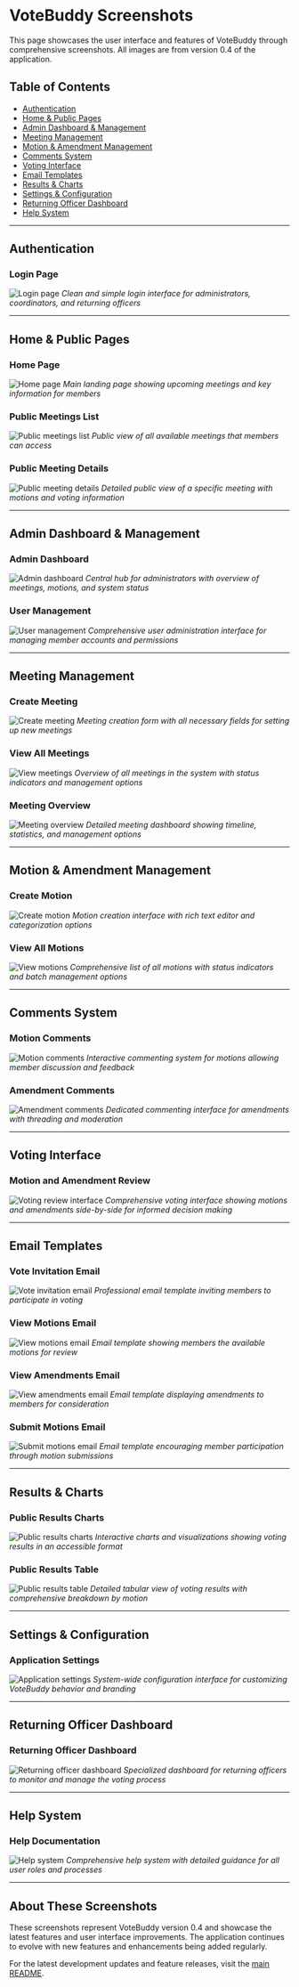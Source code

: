 # VoteBuddy Screenshots

This page showcases the user interface and features of VoteBuddy through comprehensive screenshots. All images are from version 0.4 of the application.

## Table of Contents
- [Authentication](#authentication)
- [Home & Public Pages](#home--public-pages)
- [Admin Dashboard & Management](#admin-dashboard--management)
- [Meeting Management](#meeting-management)
- [Motion & Amendment Management](#motion--amendment-management)
- [Comments System](#comments-system)
- [Voting Interface](#voting-interface)
- [Email Templates](#email-templates)
- [Results & Charts](#results--charts)
- [Settings & Configuration](#settings--configuration)
- [Returning Officer Dashboard](#returning-officer-dashboard)
- [Help System](#help-system)

---

## Authentication

### Login Page
![Login page](assets/screenshots_v0_4/login.png)
*Clean and simple login interface for administrators, coordinators, and returning officers*

---

## Home & Public Pages

### Home Page
![Home page](assets/screenshots_v0_4/home-page.png)
*Main landing page showing upcoming meetings and key information for members*

### Public Meetings List
![Public meetings list](assets/screenshots_v0_4/meetings-public.png)
*Public view of all available meetings that members can access*

### Public Meeting Details
![Public meeting details](assets/screenshots_v0_4/meeting-public.png)
*Detailed public view of a specific meeting with motions and voting information*

---

## Admin Dashboard & Management

### Admin Dashboard
![Admin dashboard](assets/screenshots_v0_4/admin-dashboard.png)
*Central hub for administrators with overview of meetings, motions, and system status*

### User Management
![User management](assets/screenshots_v0_4/admin-user-management.png)
*Comprehensive user administration interface for managing member accounts and permissions*

---

## Meeting Management

### Create Meeting
![Create meeting](assets/screenshots_v0_4/admin-create-meeting.png)
*Meeting creation form with all necessary fields for setting up new meetings*

### View All Meetings
![View meetings](assets/screenshots_v0_4/admin-view-meetings.png)
*Overview of all meetings in the system with status indicators and management options*

### Meeting Overview
![Meeting overview](assets/screenshots_v0_4/admin-meeting-overview.png)
*Detailed meeting dashboard showing timeline, statistics, and management options*

---

## Motion & Amendment Management

### Create Motion
![Create motion](assets/screenshots_v0_4/admin-create-motion.png)
*Motion creation interface with rich text editor and categorization options*

### View All Motions
![View motions](assets/screenshots_v0_4/admin-view-motions.png)
*Comprehensive list of all motions with status indicators and batch management options*

---

## Comments System

### Motion Comments
![Motion comments](assets/screenshots_v0_4/motion-comments.png)
*Interactive commenting system for motions allowing member discussion and feedback*

### Amendment Comments
![Amendment comments](assets/screenshots_v0_4/amendment-comments.png)
*Dedicated commenting interface for amendments with threading and moderation*

---

## Voting Interface

### Motion and Amendment Review
![Voting review interface](assets/screenshots_v0_4/voting-motion-amend-review.png)
*Comprehensive voting interface showing motions and amendments side-by-side for informed decision making*

---

## Email Templates

### Vote Invitation Email
![Vote invitation email](assets/screenshots_v0_4/email-vote-invite.png)
*Professional email template inviting members to participate in voting*

### View Motions Email
![View motions email](assets/screenshots_v0_4/email-view-motions.png)
*Email template showing members the available motions for review*

### View Amendments Email
![View amendments email](assets/screenshots_v0_4/email-view-amendments.png)
*Email template displaying amendments to members for consideration*

### Submit Motions Email
![Submit motions email](assets/screenshots_v0_4/email-submit-motions.png)
*Email template encouraging member participation through motion submissions*

---

## Results & Charts

### Public Results Charts
![Public results charts](assets/screenshots_v0_4/results-public-charts.png)
*Interactive charts and visualizations showing voting results in an accessible format*

### Public Results Table
![Public results table](assets/screenshots_v0_4/results-public-table.png)
*Detailed tabular view of voting results with comprehensive breakdown by motion*

---

## Settings & Configuration

### Application Settings
![Application settings](assets/screenshots_v0_4/app-settings.png)
*System-wide configuration interface for customizing VoteBuddy behavior and branding*

---

## Returning Officer Dashboard

### Returning Officer Dashboard
![Returning officer dashboard](assets/screenshots_v0_4/returning-officer-dash.png)
*Specialized dashboard for returning officers to monitor and manage the voting process*

---

## Help System

### Help Documentation
![Help system](assets/screenshots_v0_4/help-example.png)
*Comprehensive help system with detailed guidance for all user roles and processes*

---

## About These Screenshots

These screenshots represent VoteBuddy version 0.4 and showcase the latest features and user interface improvements. The application continues to evolve with new features and enhancements being added regularly.

For the latest development updates and feature releases, visit the [main README](README.md). 
